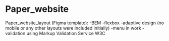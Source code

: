 # Paper_website
Paper_website_layout (Figma template):
-BEM 
-flexbox
-adaptive design (no mobile or any other layouts were included initially)
-menu in work
-validation using Markup Validation Service W3C





